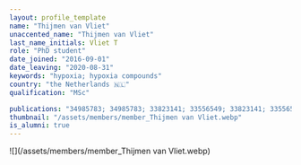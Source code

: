 ```yaml
---
layout: profile_template
name: "Thijmen van Vliet"
unaccented_name: "Thijmen van Vliet"
last_name_initials: Vliet T
role: "PhD student"
date_joined: "2016-09-01"
date_leaving: "2020-08-31"
keywords: "hypoxia; hypoxia compounds"
country: "the Netherlands 🇳🇱"
qualification: "MSc"

publications: "34985783; 34985783; 33823141; 33556549; 33823141; 33556549; 33056980; 33056980; 29575469; 29575469"
thumbnail: "/assets/members/member_Thijmen van Vliet.webp"
is_alumni: true
---
```


 ![](/assets/members/member_Thijmen van Vliet.webp)

 